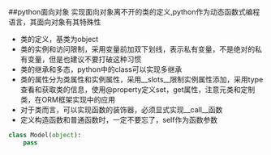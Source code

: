 ##python面向对象
实现面向对象离不开的类的定义,python作为动态函数式编程语言，其面向对象有其特殊性
* 类的定义，基类为object
* 类的实例和访问限制，采用变量前加双下划线，表示私有变量，不是绝对的私有变量，但是也建议不要打破这种习惯
* 类的继承和多态，python中的class可以实现多继承
* 类的属性分为类属性和实例属性，采用__slots__限制实例属性添加，采用type查看和获取类的信息，使用@property定义set，get属性，注意元类和定制类，在ORM框架实现中的应用
* 对于类而言，可以实现函数的装饰器，必须显式实现__call__函数
* 定义构造函数和普通函数时，一定不要忘了，self作为函数参数

```python 
class Model(object):
    pass
```
